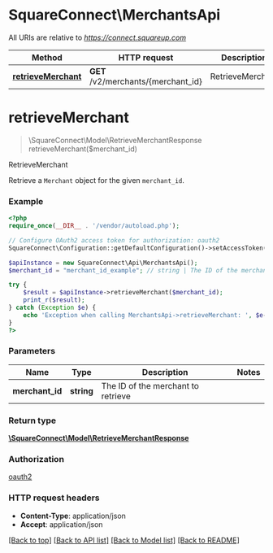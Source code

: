 # SquareConnect\MerchantsApi

All URIs are relative to *https://connect.squareup.com*

Method | HTTP request | Description
------------- | ------------- | -------------
[**retrieveMerchant**](MerchantsApi.md#retrieveMerchant) | **GET** /v2/merchants/{merchant_id} | RetrieveMerchant


# **retrieveMerchant**
> \SquareConnect\Model\RetrieveMerchantResponse retrieveMerchant($merchant_id)

RetrieveMerchant

Retrieve a `Merchant` object for the given `merchant_id`.

### Example
```php
<?php
require_once(__DIR__ . '/vendor/autoload.php');

// Configure OAuth2 access token for authorization: oauth2
SquareConnect\Configuration::getDefaultConfiguration()->setAccessToken('YOUR_ACCESS_TOKEN');

$apiInstance = new SquareConnect\Api\MerchantsApi();
$merchant_id = "merchant_id_example"; // string | The ID of the merchant to retrieve

try {
    $result = $apiInstance->retrieveMerchant($merchant_id);
    print_r($result);
} catch (Exception $e) {
    echo 'Exception when calling MerchantsApi->retrieveMerchant: ', $e->getMessage(), PHP_EOL;
}
?>
```

### Parameters

Name | Type | Description  | Notes
------------- | ------------- | ------------- | -------------
 **merchant_id** | **string**| The ID of the merchant to retrieve |

### Return type

[**\SquareConnect\Model\RetrieveMerchantResponse**](../Model/RetrieveMerchantResponse.md)

### Authorization

[oauth2](../../README.md#oauth2)

### HTTP request headers

 - **Content-Type**: application/json
 - **Accept**: application/json

[[Back to top]](#) [[Back to API list]](../../README.md#documentation-for-api-endpoints) [[Back to Model list]](../../README.md#documentation-for-models) [[Back to README]](../../README.md)

